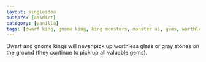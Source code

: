 ```yaml
---
layout: singleidea
authors: [aosdict]
category: [vanilla]
tags: [dwarf king, gnome king, king monsters, monster ai, gems, worthless glass, gray stone]
---
```

Dwarf and gnome kings will never pick up worthless glass or gray stones on the ground (they continue to pick up all valuable gems).
